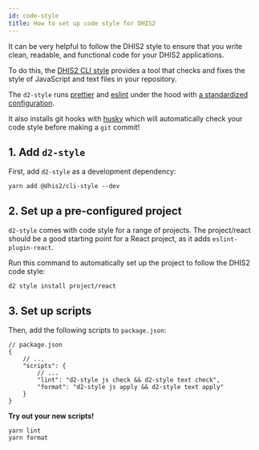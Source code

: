 ```yaml
---
id: code-style
title: How to set up code style for DHIS2
---
```


It can be very helpful to follow the DHIS2 style to ensure that you write clean, readable, and functional code for your DHIS2 applications.  

To do this, the [DHIS2 CLI style](https://cli-style.dhis2.nu/#/) provides a tool that checks and fixes the style of JavaScript and text files in your repository.  

The `d2-style` runs [prettier](https://prettier.io/) and [eslint](https://eslint.org) under the hood with [a standardized configuration](https://github.com/dhis2/cli-style/tree/master/config/js).  

It also installs git hooks with [husky](https://github.com/typicode/husky) which will automatically check your code style before making a `git` commit!

## 1. Add `d2-style` 

First, add `d2-style` as a development dependency: 

```shell
yarn add @dhis2/cli-style --dev
```

## 2. Set up a pre-configured project 

`d2-style` comes with code style for a range of projects. The project/react should be a good starting point for a React project, as it adds `eslint-plugin-react`.

Run this command to automatically set up the project to follow the DHIS2 code style: 

```shell
d2 style install project/react
```

## 3. Set up scripts 

Then, add the following scripts to `package.json`:

```shell
// package.json
{
    // ...
    "scripts": {
        // ...
        "lint": "d2-style js check && d2-style text check",
        "format": "d2-style js apply && d2-style text apply"
    }
}
```

**Try out your new scripts!** 

```shell
yarn lint
yarn format
```